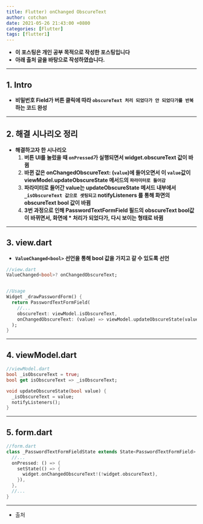 ```yaml
---
title: Flutter) onChanged ObscureText
author: cotchan
date: 2021-05-26 21:43:00 +0800
categories: [Flutter]
tags: [flutter1]   
---
```


+ **이 포스팅은 개인 공부 목적으로 작성한 포스팅입니다**
+ **아래 출처 글을 바탕으로 작성하였습니다.**

---

## 1. Intro

+ **비밀번호 Field가 버튼 클릭에 따라 `obscureText 처리 되었다가 안 되었다가를 반복`하는 코드 완성** 

---

## 2. 해결 시나리오 정리

+ **해결하고자 한 시나리오**
  1. **버튼 UI를 눌렀을 때 `onPressed`가 실행되면서 widget.obscureText 값이 바뀜**
  2. **바뀐 값은 onChangedObscureText: (`value`)에 들어오면서 이 `value`값이 viewModel.updateObscureState 메서드의 `파라미터로 들어감`**
  3. **파라미터로 들어간 value는 updateObscureState 메서드 내부에서 `_isObscureText 값으로 셋팅되고` notifyListeners 를 통해 화면의 obscureText bool 값이 바뀜**
  4. **3번 과정으로 인해 PasswordTextFormField 필드의 obscureText bool값이 바뀌면서, 화면에 * 처리가 되었다가, 다시 보이는 형태로 바뀜**

---

## 3. view.dart

+ **`ValueChanged<bool>` 선언을 통해 bool 값을 가지고 갈 수 있도록 선언** 

```dart
//view.dart
ValueChanged<bool>? onChangedObscureText;


//Usage
Widget _drawPasswordForm() {
  return PasswordTextFormField(
    //...
    obscureText: viewModel.isObscureText,
    onChangedObscureText: (value) => viewModel.updateObscureState(value),
  );
}
```

---

## 4. viewModel.dart

```dart
//viewModel.dart
bool _isObscureText = true;
bool get isObscureText => _isObscureText;

void updateObscureState(bool value) {
  _isObscureText = value;
  notifyListeners();
}
```

---

## 5. form.dart

```dart
//form.dart
class _PasswordTextFormFieldState extends State<PasswordTextFormField> {
  //...
  onPressed: () => {
    setState(() => {
      widget.onChangedObscureText!(!widget.obscureText),
    }),
  },
  //...
}
```

---

+ 출처

